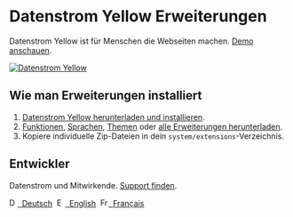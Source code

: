 # Datenstrom Yellow Erweiterungen

Datenstrom Yellow ist für Menschen die Webseiten machen. [Demo anschauen](https://extensions.datenstrom.se/de/).

[![Datenstrom Yellow](https://raw.githubusercontent.com/datenstrom/yellow-extensions/master/website/media/images/datenstrom-yellow-de.jpg)](https://datenstrom.se/de/yellow/)

## Wie man Erweiterungen installiert

1. [Datenstrom Yellow herunterladen und installieren](https://github.com/datenstrom/yellow/).
2. [Funktionen](https://github.com/datenstrom/yellow-extensions/tree/master/features), [Sprachen](https://github.com/datenstrom/yellow-extensions/tree/master/languages),  [Themen](https://github.com/datenstrom/yellow-extensions/tree/master/themes) oder [alle Erweiterungen herunterladen](https://github.com/datenstrom/yellow-extensions/archive/master.zip).
3. Kopiere individuelle Zip-Dateien in dein `system/extensions`-Verzeichnis.

## Entwickler

Datenstrom und Mitwirkende. [Support finden](https://extensions.datenstrom.se/de/help/).

<p>
<a href="README-de.md"><img src="https://raw.githubusercontent.com/datenstrom/yellow-extensions/master/website/media/images/language-de.png" width="15" height="15" alt="Deutsch">&nbsp; Deutsch</a>&nbsp;
<a href="README.md"><img src="https://raw.githubusercontent.com/datenstrom/yellow-extensions/master/website/media/images/language-en.png" width="15" height="15" alt="English">&nbsp; English</a>&nbsp;
<a href="README-fr.md"><img src="https://raw.githubusercontent.com/datenstrom/yellow-extensions/master/website/media/images/language-fr.png" width="15" height="15" alt="Français">&nbsp; Français</a>&nbsp;
</p>
